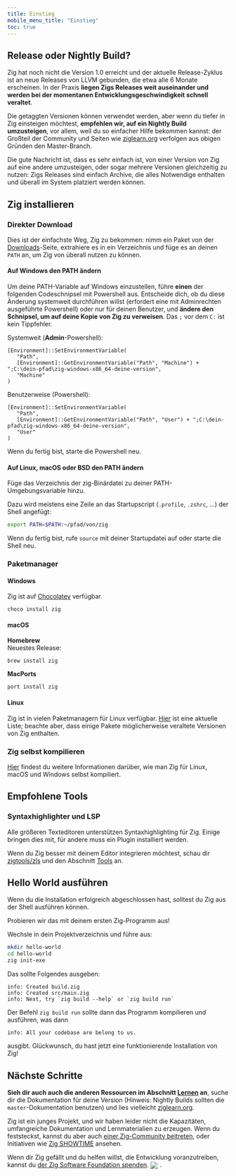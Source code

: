 ```yaml
---
title: Einstieg
mobile_menu_title: "Einstieg"
toc: true
---
```



## Release oder Nightly Build?
Zig hat noch nicht die Version 1.0 erreicht und der aktuelle Release-Zyklus ist an neue Releases von LLVM gebunden, die etwa alle 6 Monate erscheinen.
In der Praxis **liegen Zigs Releases weit auseinander und werden bei der momentanen Entwicklungsgeschwindigkeit schnell veraltet**.

Die getaggten Versionen können verwendet werden, aber wenn du tiefer in Zig einsteigen möchtest, **empfehlen wir, auf ein Nightly Build umzusteigen**, vor allem, weil du so einfacher Hilfe bekommen kannst: der Großteil der Community und Seiten wie 
[ziglearn.org](https://ziglearn.org) verfolgen aus obigen Gründen den Master-Branch.

Die gute Nachricht ist, dass es sehr einfach ist, von einer Version von Zig auf eine andere umzusteigen, oder sogar mehrere Versionen gleichzeitig zu nutzen: Zigs Releases sind einfach Archive, die alles Notwendige enthalten und überall im System platziert werden können.


## Zig installieren
### Direkter Download
Dies ist der einfachste Weg, Zig zu bekommen: nimm ein Paket von der [Downloads](/download)-Seite,
extrahiere es in ein Verzeichnis und füge es an deinen `PATH` an, um Zig von überall nutzen zu können.

#### Auf Windows den PATH ändern
Um deine PATH-Variable auf Windows einzustellen, führe **einen** der folgenden Codeschnipsel mit Powershell aus.
Entscheide dich, ob du diese Änderung systemweit durchführen willst (erfordert eine mit Adminrechten ausgeführte Powershell)
oder nur für deinen Benutzer, und **ändere den Schnipsel, um auf deine Kopie von Zig zu verweisen**.
Das `;` vor dem `C:` ist kein Tippfehler.

Systemweit (**Admin**-Powershell):
```
[Environment]::SetEnvironmentVariable(
   "Path",
   [Environment]::GetEnvironmentVariable("Path", "Machine") + ";C:\dein-pfad\zig-windows-x86_64-deine-version",
   "Machine"
)
```

Benutzerweise (Powershell):
```
[Environment]::SetEnvironmentVariable(
   "Path",
   [Environment]::GetEnvironmentVariable("Path", "User") + ";C:\dein-pfad\zig-windows-x86_64-deine-version",
   "User"
)
```
Wenn du fertig bist, starte die Powershell neu.

#### Auf Linux, macOS oder BSD den PATH ändern
Füge das Verzeichnis der zig-Binärdatei zu deiner PATH-Umgebungsvariable hinzu.

Dazu wird meistens eine Zeile an das Startupscript (`.profile`, `.zshrc`, ...) der Shell angefügt:
```bash
export PATH=$PATH:~/pfad/von/zig
```
Wenn du fertig bist, rufe `source` mit deiner Startupdatei auf oder starte die Shell neu.




### Paketmanager
#### Windows
Zig ist auf [Chocolatey](https://chocolatey.org/packages/zig) verfügbar.
```
choco install zig
```

#### macOS

**Homebrew**  
Neuestes Release:
```
brew install zig
```

**MacPorts**
```
port install zig
```
#### Linux
Zig ist in vielen Paketmanagern für Linux verfügbar. [Hier](https://github.com/ziglang/zig/wiki/Install-Zig-from-a-Package-Manager)
ist eine aktuelle Liste; beachte aber, dass einige Pakete möglicherweise veraltete Versionen von Zig enthalten.

### Zig selbst kompilieren
[Hier](https://github.com/ziglang/zig/wiki/Building-Zig-From-Source) 
findest du weitere Informationen darüber, wie man Zig für Linux, macOS und Windows selbst kompiliert.

## Empfohlene Tools
### Syntaxhighlighter und LSP
Alle größeren Texteditoren unterstützen Syntaxhighlighting für Zig. 
Einige bringen dies mit, für andere muss ein Plugin installiert werden.  

Wenn du Zig besser mit deinem Editor integrieren möchtest, schau dir [zigtools/zls](https://github.com/zigtools/zls) und den Abschnitt [Tools](../tools/) an.

## Hello World ausführen
Wenn du die Installation erfolgreich abgeschlossen hast, solltest du Zig aus der Shell ausführen können.

Probieren wir das mit deinem ersten Zig-Programm aus!

Wechsle in dein Projektverzeichnis und führe aus:
```bash
mkdir hello-world
cd hello-world
zig init-exe
```

Das sollte Folgendes ausgeben:
```
info: Created build.zig
info: Created src/main.zig
info: Next, try `zig build --help` or `zig build run`
```

Der Befehl `zig build run` sollte dann das Programm kompilieren und ausführen, was dann
```
info: All your codebase are belong to us.
```
ausgibt. Glückwunsch, du hast jetzt eine funktionierende Installation von Zig!

## Nächste Schritte
**Sieh dir auch auch die anderen Ressourcen im Abschnitt [Lernen](../) an**, suche dir die Dokumentation für deine Version (Hinweis: Nightly Builds sollten die `master`-Dokumentation benutzen) und lies vielleicht [ziglearn.org](https://ziglearn.org).

Zig ist ein junges Projekt, und wir haben leider nicht die Kapazitäten, umfangreiche Dokumentation und Lernmaterialien zu erzeugen. Wenn du feststeckst, kannst du aber auch [einer Zig-Community beitreten](https://github.com/ziglang/zig/wiki/Community), oder Initiativen wie [Zig SHOWTIME](https://zig.show) ansehen.

Wenn dir Zig gefällt und du helfen willst, die Entwicklung voranzutreiben, kannst du [der Zig Software Foundation spenden](../../zsf).
<img src="/heart.svg" style="vertical-align:middle; margin-right: 5px">.
